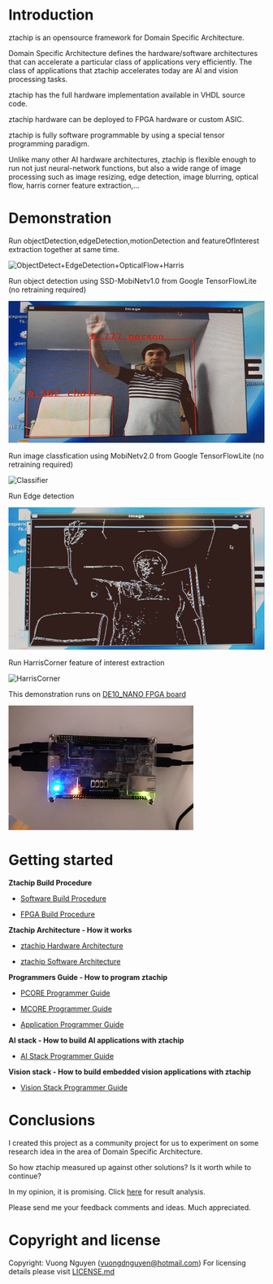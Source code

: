 # Introduction

ztachip is an opensource framework for Domain Specific Architecture. 

Domain Specific Architecture defines the hardware/software architectures that can accelerate a particular class of applications very efficiently. The class of applications that ztachip accelerates today are AI and vision processing tasks.

ztachip has the full hardware implementation available in VHDL source code.

ztachip hardware can be deployed to FPGA hardware or custom ASIC.

ztachip is fully software programmable by using a special tensor programming paradigm. 

Unlike many other AI hardware architectures, ztachip is flexible enough to run not just neural-network functions, but also a wide range of image processing such as image resizing, edge detection, image blurring, optical flow, harris corner feature extraction,...  

# Demonstration 


Run objectDetection,edgeDetection,motionDetection and featureOfInterest extraction together at same time.

![ObjectDetect+EdgeDetection+OpticalFlow+Harris](Documentation/images/all.gif)

Run object detection using SSD-MobiNetv1.0 from Google TensorFlowLite (no retraining required)

![Object Detection](Documentation/images/obj_detect.gif)

Run image classfication using MobiNetv2.0 from Google TensorFlowLite (no retraining required)

![Classifier](Documentation/images/classifier.gif)

Run Edge detection

![Edge detection](Documentation/images/edge_detect.gif)

Run HarrisCorner feature of interest extraction

![HarrisCorner](Documentation/images/harris_corner.gif)

This demonstration runs on [DE10_NANO FPGA board](https://www.terasic.com.tw/cgi-bin/page/archive.pl?Language=English&CategoryNo=165&No=1046)

![FPGA board](Documentation/images/de10_nano.png)

# Getting started 

**Ztachip Build Procedure**

   - [Software Build Procedure](https://github.com/ztachip/ztachip/blob/master/Documentation/BuildProcedure.md)

   - [FPGA Build Procedure](https://github.com/ztachip/ztachip/blob/master/Documentation/HardwareBuildProcedure.md)

**Ztachip Architecture - How it works**

   - [ztachip Hardware Architecture](https://github.com/ztachip/ztachip/blob/master/Documentation/HardwareArchitecture.md)

   - [ztachip Software Architecture](https://github.com/ztachip/ztachip/blob/master/Documentation/SoftwareArchitecture.md)

**Programmers Guide - How to program ztachip**

   - [PCORE Programmer Guide](https://github.com/ztachip/ztachip/blob/master/Documentation/pcore_programmer_guide.md)

   - [MCORE Programmer Guide](https://github.com/ztachip/ztachip/blob/master/Documentation/mcore_programmer_guide.md)

   - [Application Programmer Guide](https://github.com/ztachip/ztachip/blob/master/Documentation/app_programmer_guide.md)

**AI stack - How to build AI applications with ztachip**

   - [AI Stack Programmer Guide](https://github.com/ztachip/ztachip/blob/master/Documentation/ai_programmer_guide.md)

**Vision stack - How to build embedded vision applications with ztachip**

   - [Vision Stack Programmer Guide](https://github.com/ztachip/ztachip/blob/master/Documentation/vision_programer_guide.md)

# Conclusions

I created this project as a community project for us to experiment on some research idea in the area of Domain Specific Architecture.

So how ztachip measured up against other solutions? Is it worth while to continue? 

In my opinion, it is promising. Click [here](https://github.com/ztachip/ztachip/blob/master/Documentation/conclusion.md) for result analysis.

Please send me your feedback comments and ideas. Much appreciated.


# Copyright and license 

Copyright: Vuong Nguyen (vuongdnguyen@hotmail.com) For licensing details please visit [LICENSE.md](https://github.com/ztachip/ztachip/blob/master/LICENSE.md)







